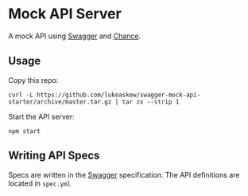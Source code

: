 # Mock API Server

A mock API using [Swagger](http://swagger.io/specification/) and [Chance](http://chancejs.com/).

## Usage

Copy this repo:

```
curl -L https://github.com/lukeaskew/swagger-mock-api-starter/archive/master.tar.gz | tar zx --strip 1
```

Start the API server:

```
npm start
```

## Writing API Specs

Specs are written in the [Swagger](http://swagger.io/specification/) specification. The API definitions are located in `spec.yml`
